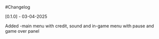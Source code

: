 #Changelog

[0.1.0] - 03-04-2025

Added
-main menu with credit, sound and in-game menu with pause and game over panel